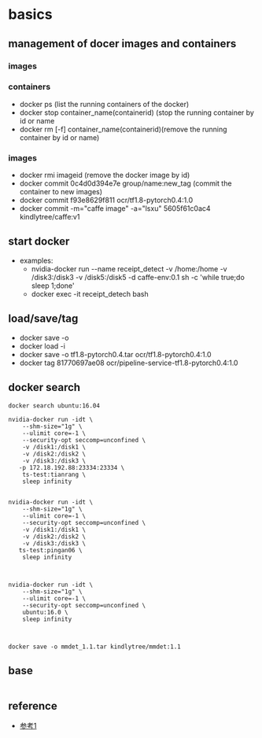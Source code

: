 # basics
## management of docer images and containers
### images
### containers
- docker ps (list the running containers of the docker)
- docker stop container_name(containerid) (stop the running container by id or name
- docker rm [-f] container_name(containerid)(remove the running container by id or name)

### images
- docker rmi imageid (remove the docker image by id)
- docker commit  0c4d0d394e7e group/name:new_tag (commit the container to new images)
- docker commit f93e8629f811 ocr/tf1.8-pytorch0.4:1.0
- docker commit -m="caffe image" -a="lsxu" 5605f61c0ac4 kindlytree/caffe:v1

## start docker
- examples:
  - nvidia-docker run --name receipt_detect -v /home:/home  -v /disk3:/disk3  -v /disk5:/disk5 -d  caffe-env:0.1 sh -c 'while true;do sleep 1;done'
  - docker exec -it receipt_detech bash

## load/save/tag
- docker save -o <path for generated tar file> <image name>
- docker load -i <path to image tar file>
- docker save -o tf1.8-pytorch0.4.tar ocr/tf1.8-pytorch0.4:1.0
- docker tag 81770697ae08 ocr/pipeline-service-tf1.8-pytorch0.4:1.0

## docker search
```
docker search ubuntu:16.04
```


```
nvidia-docker run -idt \
    --shm-size="1g" \
    --ulimit core=-1 \
    --security-opt seccomp=unconfined \
    -v /disk1:/disk1 \
    -v /disk2:/disk2 \
    -v /disk3:/disk3 \
   -p 172.18.192.88:23334:23334 \
    ts-test:tianrang \
    sleep infinity


nvidia-docker run -idt \
    --shm-size="1g" \
    --ulimit core=-1 \
    --security-opt seccomp=unconfined \
    -v /disk1:/disk1 \
    -v /disk2:/disk2 \
    -v /disk3:/disk3 \
   ts-test:pingan06 \
    sleep infinity



nvidia-docker run -idt \
    --shm-size="1g" \
    --ulimit core=-1 \
    --security-opt seccomp=unconfined \
    ubuntu:16.0 \
    sleep infinity



docker save -o mmdet_1.1.tar kindlytree/mmdet:1.1
```

## base

```
```

## reference
- [参考1](http://www.docker.org.cn/book/docker/prepare-docker-5.html)